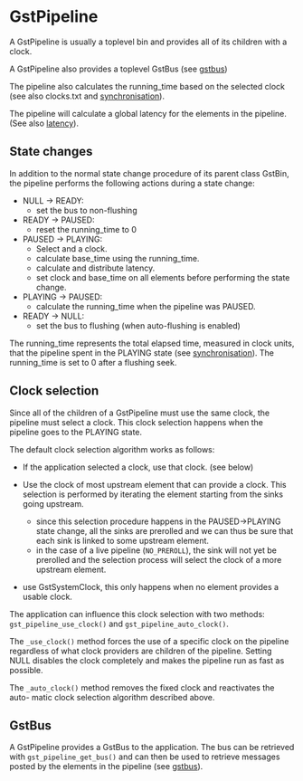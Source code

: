 # GstPipeline

A GstPipeline is usually a toplevel bin and provides all of its children
with a clock.

A GstPipeline also provides a toplevel GstBus (see [gstbus](design/gstbus.md))

The pipeline also calculates the running\_time based on the selected
clock (see also clocks.txt and [synchronisation](design/synchronisation.md)).

The pipeline will calculate a global latency for the elements in the
pipeline. (See also [latency](design/latency.md)).

## State changes

In addition to the normal state change procedure of its parent class
GstBin, the pipeline performs the following actions during a state
change:

- NULL → READY:
  - set the bus to non-flushing
- READY → PAUSED:
  - reset the running_time to 0
- PAUSED → PLAYING:
  - Select and a clock.
  - calculate base_time using the running_time.
  - calculate and distribute latency.
  - set clock and base_time on all elements before performing the state
    change.
- PLAYING → PAUSED:
  - calculate the running_time when the pipeline was PAUSED.
- READY → NULL:
  - set the bus to flushing (when auto-flushing is enabled)

The running_time represents the total elapsed time, measured in clock
units, that the pipeline spent in the PLAYING state (see
[synchronisation](design/synchronisation.md)). The running_time is set to 0 after a
flushing seek.

## Clock selection

Since all of the children of a GstPipeline must use the same clock, the
pipeline must select a clock. This clock selection happens when the
pipeline goes to the PLAYING state.

The default clock selection algorithm works as follows:

- If the application selected a clock, use that clock. (see below)

- Use the clock of most upstream element that can provide a clock.
This selection is performed by iterating the element starting from
the sinks going upstream.
  - since this selection procedure happens in the PAUSED→PLAYING
    state change, all the sinks are prerolled and we can thus be
    sure that each sink is linked to some upstream element.
  - in the case of a live pipeline (`NO_PREROLL`), the sink will not
    yet be prerolled and the selection process will select the clock
    of a more upstream element.

- use GstSystemClock, this only happens when no element provides a
usable clock.

The application can influence this clock selection with two methods:
`gst_pipeline_use_clock()` and `gst_pipeline_auto_clock()`.

The `_use_clock()` method forces the use of a specific clock on the
pipeline regardless of what clock providers are children of the
pipeline. Setting NULL disables the clock completely and makes the
pipeline run as fast as possible.

The `_auto_clock()` method removes the fixed clock and reactivates the
auto- matic clock selection algorithm described above.

## GstBus

A GstPipeline provides a GstBus to the application. The bus can be
retrieved with `gst_pipeline_get_bus()` and can then be used to
retrieve messages posted by the elements in the pipeline (see
[gstbus](design/gstbus.md)).
